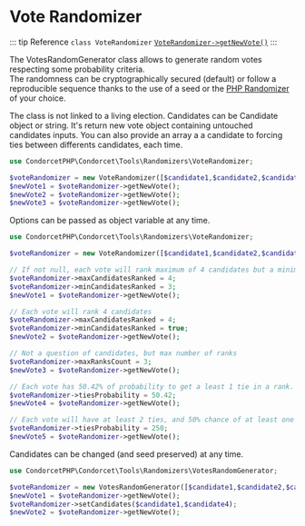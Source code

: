 # Vote Randomizer
::: tip Reference
`class VoteRandomizer`
[`VoteRandomizer->getNewVote()`](https://www.condorcet.io/api-reference/Tools_Randomizers_VoteRandomizer%20Class/Tools_Randomizers_VoteRandomizer--getNewVote) 
:::


The VotesRandomGenerator class allows to generate random votes respecting some probability criteria.  
The randomness can be cryptographically secured (default) or follow a reproducible sequence thanks to the use of a seed or the [PHP Randomizer](https://www.php.net/manual/en/class.random-randomizer.php) of your choice.

The class is not linked to a living election. Candidates can be Candidate object or string. It's return new vote object containing untouched candidates inputs. You can also provide an array a a candidate to forcing ties between differents candidates, each time.

```php
use CondorcetPHP\Condorcet\Tools\Randomizers\VoteRandomizer;

$voteRandomizer = new VoteRandomizer([$candidate1,$candidate2,$candidate3]);
$newVote1 = $voteRandomizer->getNewVote();
$newVote2 = $voteRandomizer->getNewVote();
$newVote3 = $voteRandomizer->getNewVote();
```

Options can be passed as object variable at any time.

```php
use CondorcetPHP\Condorcet\Tools\Randomizers\VoteRandomizer;

$voteRandomizer = new VoteRandomizer([$candidate1,$candidate2,$candidate3;$candidate4,$candidate5,$candidate6]);

// If not null, each vote will rank maximum of 4 candidates but a minimum of 3.
$voteRandomizer->maxCandidatesRanked = 4; 
$voteRandomizer->minCandidatesRanked = 3;
$newVote1 = $voteRandomizer->getNewVote();

// Each vote will rank 4 candidates
$voteRandomizer->maxCandidatesRanked = 4; 
$voteRandomizer->minCandidatesRanked = true;
$newVote2 = $voteRandomizer->getNewVote();

// Not a question of candidates, but max number of ranks
$voteRandomizer->maxRanksCount = 3;
$newVote3 = $voteRandomizer->getNewVote();

// Each vote has 50.42% of probability to get a least 1 tie in a rank.
$voteRandomizer->tiesProbability = 50.42;
$newVote4 = $voteRandomizer->getNewVote();

// Each vote will have at least 2 ties, and 50% chance of at least one more.
$voteRandomizer->tiesProbability = 250;
$newVote5 = $voteRandomizer->getNewVote();
```


Candidates can be changed (and seed preserved) at any time.
```php
use CondorcetPHP\Condorcet\Tools\Randomizers\VotesRandomGenerator;

$voteRandomizer = new VotesRandomGenerator([$candidate1,$candidate2,$candidate3]);
$newVote1 = $voteRandomizer->getNewVote();
$voteRandomizer->setCandidates($candidate1,$candidate4);
$newVote2 = $voteRandomizer->getNewVote();
```